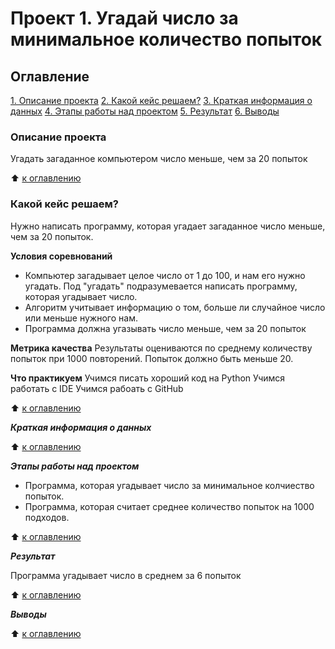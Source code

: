 # Проект 1. Угадай число за минимальное количество попыток

## Оглавление

[1. Описание проекта](https://github.com/LNarnia/new_DS/tree/main/project_1/README.md#Описание-проекта)
[2. Какой кейс решаем?](https://github.com/LNarnia/new_DS/tree/main/project_1/README.md#Какой-кейс-решаем?)
[3. Краткая информация о данных](https://github.com/LNarnia/new_DS/tree/main/project_1/README.md#Краткая-информация-о-данных)
[4. Этапы работы над проектом](https://github.com/LNarnia/new_DS/tree/main/project_1/README.md#Этапы-работы-над-проектом)
[5. Результат](https://github.com/LNarnia/new_DS/tree/main/project_1/README.md#Результат)
[6. Выводы](https://github.com/LNarnia/new_DS/tree/main/project_1/README.md#Выводы)

### Описание проекта
Угадать загаданное компьютером число меньше, чем за 20 попыток

:arrow_up: [к оглавлению](https://github.com/LNarnia/new_DS/tree/main/project_1/README.md#Оглавление)

### Какой кейс решаем?
Нужно написать программу, которая угадает загаданное число меньше, чем за 20 попыток.

**Условия соревнований**
- Компьютер загадывает целое число от 1 до 100, и нам его нужно угадать. Под "угадать" подразумевается написать программу, которая угадывает число.
- Алгоритм учитывает информацию о том, больше ли случайное число или меньше нужного нам.
- Программа должна угазывать число меньше, чем за 20 попыток

**Метрика качества**
Результаты оцениваются по среднему количеству попыток при 1000 повторений. Попыток должно быть меньше 20.

**Что практикуем**
Учимся писать хороший код на Python
Учимся работать с IDE
Учимся рабоать с GitHub

:arrow_up: [к оглавлению](https://github.com/LNarnia/new_DS/tree/main/project_1/README.md#Оглавление)

***Краткая информация о данных***

:arrow_up: [к оглавлению](https://github.com/LNarnia/new_DS/tree/main/project_1/README.md#Оглавление)

***Этапы работы над проектом***
- Программа, которая угадывает число за минимальное колчиество попыток.
- Программа, которая считает среднее количество попыток на 1000 подходов.

:arrow_up: [к оглавлению](https://github.com/LNarnia/new_DS/tree/main/project_1/README.md#Оглавление)

***Результат***

Программа угадывает число в среднем за 6 попыток

:arrow_up: [к оглавлению](https://github.com/LNarnia/new_DS/tree/main/project_1/README.md#Оглавление)

***Выводы***

:arrow_up: [к оглавлению](https://github.com/LNarnia/new_DS/tree/main/project_1/README.md#Оглавление)